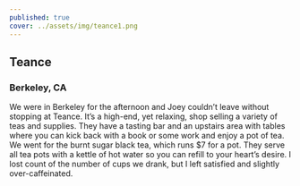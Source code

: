 ```yaml
---
published: true
cover: ../assets/img/teance1.png
---
```

## Teance

### Berkeley, CA

We were in Berkeley for the afternoon and Joey couldn’t leave without stopping at Teance. It’s a high-end, yet relaxing, shop selling a variety of teas and supplies. They have a tasting bar and an upstairs area with tables where you can kick back with a book or some work and enjoy a pot of tea.  We went for the burnt sugar black tea, which runs $7 for a pot. They serve all tea pots with a kettle of hot water so you can refill to your heart’s desire.  I lost count of the number of cups we drank, but I left satisfied and slightly over-caffeinated.
